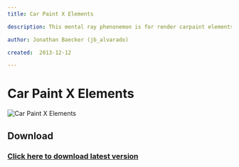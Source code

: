 ```yaml
---
title: Car Paint X Elements

description: This mental ray phenonemon is for render carpaint elements

author: Jonathan Baecker (jb_alvarado)

created:  2013-12-12

---
```


Car Paint X Elements
=========

![Car Paint X Elements]( http://www.pixelcrusher.de/files/carpaintXElements.png "CarPaintXElements")

Download
--------

### [Click here to download latest version](https://github.com/jb-alvarado/CarPaintXElements/archive/master.zip)
